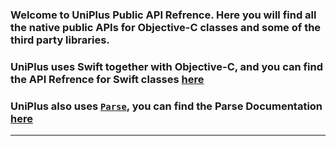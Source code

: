 ### Welcome to UniPlus Public API Refrence. Here you will find all the native public APIs for Objective-C classes and some of the third party libraries. 
### UniPlus uses Swift together with Objective-C, and you can find the API Refrence for Swift classes [here](file:///Users/JiaheLi/Desktop/UniPlus/JazzyDocSwift/index.html)
### UniPlus also uses [`Parse`](http://parseplatform.org), you can find the Parse Documentation [here](http://docs.parseplatform.org)
---
